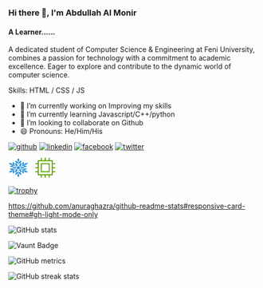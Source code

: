 ### Hi there 👋, I'm Abdullah Al Monir 
#### A Learner......

A dedicated student of Computer Science & Engineering at Feni University, combines a passion for technology with a commitment to academic excellence. Eager to explore and contribute to the dynamic world of computer science.

Skills: HTML / CSS / JS

- 🔭 I’m currently working on Improving my skills  
- 🌱 I’m currently learning Javascript/C++/python  
- 👯 I’m looking to collaborate on Github 
- 😄 Pronouns: He/Him/His 


[<img src='https://cdn.jsdelivr.net/npm/simple-icons@3.0.1/icons/github.svg' alt='github' height='40'>](https://github.com/https://github.com/Hello-Monir/Hello-Monir)  [<img src='https://cdn.jsdelivr.net/npm/simple-icons@3.0.1/icons/linkedin.svg' alt='linkedin' height='40'>](https://www.linkedin.com/in/https://www.linkedin.com/in/abdullah-al-monir-20448824b/)  [<img src='https://cdn.jsdelivr.net/npm/simple-icons@3.0.1/icons/facebook.svg' alt='facebook' height='40'>](https://www.facebook.com/https://www.facebook.com/profile.php?id=100072607099098)  [<img src='https://cdn.jsdelivr.net/npm/simple-icons@3.0.1/icons/twitter.svg' alt='twitter' height='40'>](https://twitter.com/@Monir_YN)  

<a href='https://archiveprogram.github.com/'><img src='https://raw.githubusercontent.com/acervenky/animated-github-badges/master/assets/acbadge.gif' width='40' height='40'></a> <a href='https://docs.github.com/en/developers'><img src='https://raw.githubusercontent.com/acervenky/animated-github-badges/master/assets/devbadge.gif' width='40' height='40'>

[![trophy](https://github-profile-trophy.vercel.app/?username=ryo-ma)](https://github.com/ryo-ma/github-profile-trophy)

https://github.com/anuraghazra/github-readme-stats#responsive-card-theme#gh-light-mode-only

![GitHub stats](https://github-readme-stats.vercel.app/api?username=https://github.com/Hello-Monir/Hello-Monir&show_icons=true)  

![Vaunt Badge](https://api.vaunt.dev/v1/github/entities/https://github.com/Hello-Monir/Hello-Monir/contributions?format=svg&private=false)  

![GitHub metrics](https://metrics.lecoq.io/https://github.com/Hello-Monir/Hello-Monir)  

![GitHub streak stats](https://streak-stats.demolab.com/?user=https://github.com/Hello-Monir/Hello-Monir)  



